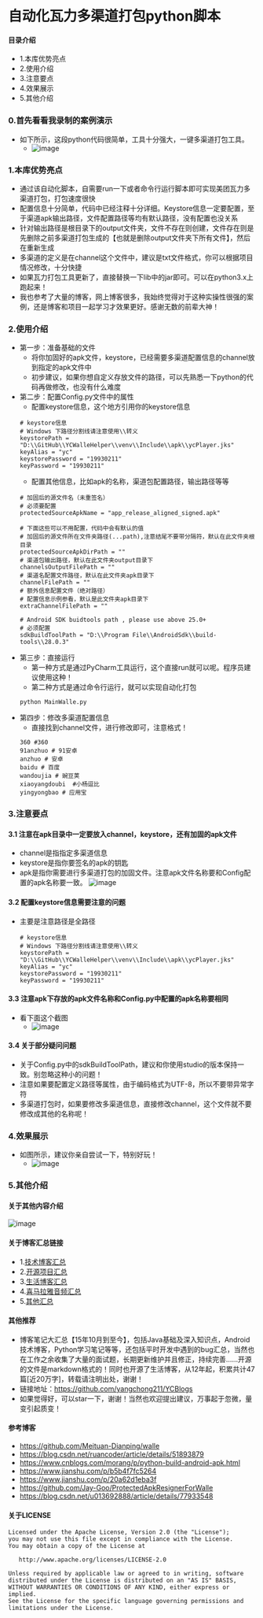 # 自动化瓦力多渠道打包python脚本
#### 目录介绍
- 1.本库优势亮点
- 2.使用介绍
- 3.注意要点
- 4.效果展示
- 5.其他介绍


### 0.首先看看我录制的案例演示
- 如下所示，这段python代码很简单，工具十分强大，一键多渠道打包工具。
    - ![image](https://github.com/yangchong211/YCWalleHelper/blob/master/walle.gif)


### 1.本库优势亮点
- 通过该自动化脚本，自需要run一下或者命令行运行脚本即可实现美团瓦力多渠道打包，打包速度很快
- 配置信息十分简单，代码中已经注释十分详细。Keystore信息一定要配置，至于渠道apk输出路径，文件配置路径等均有默认路径，没有配置也没关系
- 针对输出路径是根目录下的output文件夹，文件不存在则创建，文件存在则是先删除之前多渠道打包生成的【也就是删除output文件夹下所有文件】，然后在重新生成
- 多渠道的定义是在channel这个文件中，建议是txt文件格式，你可以根据项目情况修改，十分快捷
- 如果瓦力打包工具更新了，直接替换一下lib中的jar即可。可以在python3.x上跑起来！
- 我也参考了大量的博客，网上博客很多，我始终觉得对于这种实操性很强的案例，还是博客和项目一起学习才效果更好。感谢无数的前辈大神！


### 2.使用介绍
- 第一步：准备基础的文件
    - 将你加固好的apk文件，keystore，已经需要多渠道配置信息的channel放到指定的apk文件中
    - 初步建议，如果你想自定义存放文件的路径，可以先熟悉一下python的代码再做修改，也没有什么难度
- 第二步：配置Config.py文件中的属性
    - 配置keystore信息，这个地方引用你的keystore信息
    ```
    # keystore信息
    # Windows 下路径分割线请注意使用\\转义
    keystorePath = "D:\\GitHub\\YCWalleHelper\\venv\\Include\\apk\\ycPlayer.jks"
    keyAlias = "yc"
    keystorePassword = "19930211"
    keyPassword = "19930211"
    ```
    - 配置其他信息，比如apk的名称，渠道包配置路径，输出路径等等
    ```
    # 加固后的源文件名（未重签名）
    # 必须要配置
    protectedSourceApkName = "app_release_aligned_signed.apk"
    
    # 下面这些可以不用配置，代码中会有默认的值
    # 加固后的源文件所在文件夹路径(...path),注意结尾不要带分隔符，默认在此文件夹根目录
    protectedSourceApkDirPath = ""
    # 渠道包输出路径，默认在此文件夹output目录下
    channelsOutputFilePath = ""
    # 渠道名配置文件路径，默认在此文件夹apk目录下
    channelFilePath = ""
    # 额外信息配置文件（绝对路径）
    # 配置信息示例参看，默认是此文件夹apk目录下
    extraChannelFilePath = ""
    
    # Android SDK buidtools path , please use above 25.0+
    # 必须配置
    sdkBuildToolPath = "D:\\Program File\\AndroidSdk\\build-tools\\28.0.3"
    ```
- 第三步：直接运行
    - 第一种方式是通过PyCharm工具运行，这个直接run就可以呢。程序员建议使用这种！
    - 第二种方式是通过命令行运行，就可以实现自动化打包
    ```
    python MainWalle.py
    ```
- 第四步：修改多渠道配置信息
    - 直接找到channel文件，进行修改即可，注意格式！
    ```
    360 #360
    91anzhuo # 91安卓
    anzhuo # 安卓
    baidu # 百度
    wandoujia # 豌豆荚
    xiaoyangdoubi  #小杨逗比
    yingyongbao # 应用宝
    ```


### 3.注意要点
#### 3.1 注意在apk目录中一定要放入channel，keystore，还有加固的apk文件
- channel是指指定多渠道信息
- keystore是指你要签名的apk的钥匙
- apk是指你需要进行多渠道打包的加固文件。注意apk文件名称要和Config配置的apk名称要一致。
![image](https://upload-images.jianshu.io/upload_images/4432347-3a913bde5954e050.png?imageMogr2/auto-orient/strip%7CimageView2/2/w/1240)



#### 3.2 配置keystore信息需要注意的问题
- 主要是注意路径是全路径
    ```
    # keystore信息
    # Windows 下路径分割线请注意使用\\转义
    keystorePath = "D:\\GitHub\\YCWalleHelper\\venv\\Include\\apk\\ycPlayer.jks"
    keyAlias = "yc"
    keystorePassword = "19930211"
    keyPassword = "19930211"
    ```

#### 3.3 注意apk下存放的apk文件名称和Config.py中配置的apk名称要相同
- 看下面这个截图
    - ![image](https://upload-images.jianshu.io/upload_images/4432347-4dc2070255be196c.png?imageMogr2/auto-orient/strip%7CimageView2/2/w/1240)


#### 3.4 关于部分疑问问题
- 关于Config.py中的sdkBuildToolPath，建议和你使用studio的版本保持一致。别忽略这种小的问题！
- 注意如果要配置定义路径等属性，由于编码格式为UTF-8，所以不要带异常字符
- 多渠道打包时，如果要修改多渠道信息，直接修改channel，这个文件就不要修改成其他的名称呢！


### 4.效果展示
- 如图所示，建议你亲自尝试一下，特别好玩！
    - ![image](https://upload-images.jianshu.io/upload_images/4432347-24c01dbbf68d1166.png?imageMogr2/auto-orient/strip%7CimageView2/2/w/1240)


### 5.其他介绍
#### 关于其他内容介绍
![image](https://upload-images.jianshu.io/upload_images/4432347-7100c8e5a455c3ee.jpg?imageMogr2/auto-orient/strip%7CimageView2/2/w/1240)


#### 关于博客汇总链接
- 1.[技术博客汇总](https://www.jianshu.com/p/614cb839182c)
- 2.[开源项目汇总](https://blog.csdn.net/m0_37700275/article/details/80863574)
- 3.[生活博客汇总](https://blog.csdn.net/m0_37700275/article/details/79832978)
- 4.[喜马拉雅音频汇总](https://www.jianshu.com/p/f665de16d1eb)
- 5.[其他汇总](https://www.jianshu.com/p/53017c3fc75d)


#### 其他推荐
- 博客笔记大汇总【15年10月到至今】，包括Java基础及深入知识点，Android技术博客，Python学习笔记等等，还包括平时开发中遇到的bug汇总，当然也在工作之余收集了大量的面试题，长期更新维护并且修正，持续完善……开源的文件是markdown格式的！同时也开源了生活博客，从12年起，积累共计47篇[近20万字]，转载请注明出处，谢谢！
- 链接地址：https://github.com/yangchong211/YCBlogs
- 如果觉得好，可以star一下，谢谢！当然也欢迎提出建议，万事起于忽微，量变引起质变！


#### 参考博客
- https://github.com/Meituan-Dianping/walle
- https://blog.csdn.net/ruancoder/article/details/51893879
- https://www.cnblogs.com/morang/p/python-build-android-apk.html
- https://www.jianshu.com/p/b5b4f7fc5264
- https://www.jianshu.com/p/20a62d1eba3f
- https://github.com/Jay-Goo/ProtectedApkResignerForWalle
- https://blog.csdn.net/u013692888/article/details/77933548



#### 关于LICENSE
```
Licensed under the Apache License, Version 2.0 (the "License");
you may not use this file except in compliance with the License.
You may obtain a copy of the License at

   http://www.apache.org/licenses/LICENSE-2.0

Unless required by applicable law or agreed to in writing, software
distributed under the License is distributed on an "AS IS" BASIS,
WITHOUT WARRANTIES OR CONDITIONS OF ANY KIND, either express or implied.
See the License for the specific language governing permissions and
limitations under the License.
```



















